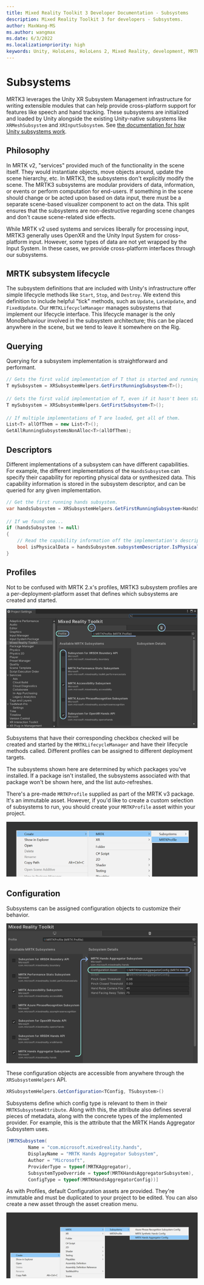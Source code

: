 ```yaml
---
title: Mixed Reality Toolkit 3 Developer Documentation - Subsystems
description: Mixed Reality Toolkit 3 for developers - Subsystems.
author: MaxWang-MS
ms.author: wangmax
ms.date: 6/3/2022
ms.localizationpriority: high
keywords: Unity, HoloLens, HoloLens 2, Mixed Reality, development, MRTK3
---
```


# Subsystems

MRTK3 leverages the Unity XR Subsystem Management infrastructure for writing extensible modules that can help provide cross-platform support for features like speech and hand tracking. These subsystems are initialized and loaded by Unity alongside the existing Unity-native subsystems like `XRMeshSubsystem` and `XRInputSubsystem`. See [the documentation for how Unity subsystems work](https://docs.unity3d.com/ScriptReference/UnityEngine.SubsystemsModule.html).

## Philosophy

In MRTK v2, "services" provided much of the functionality in the scene itself. They would instantiate objects, move objects around, update the scene hierarchy, etc. In MRTK3, the subsystems don't explicitly modify the scene. The MRTK3 subsystems are modular providers of data, information, or events or perform computation for end-users. If something in the scene should change or be acted upon based on data input, there must be a separate scene-based visualizer component to act on the data. This split ensures that the subsystems are non-destructive regarding scene changes and don't cause scene-related side effects.

While MRTK v2 used systems and services liberally for processing input, MRTK3 generally uses OpenXR and the Unity Input System for cross-platform input. However, some types of data are not yet wrapped by the Input System. In these cases, we provide cross-platform interfaces through our subsystems.

## MRTK subsystem lifecycle

The subsystem definitions that are included with Unity's infrastructure offer simple lifecycle methods like `Start`, `Stop`, and `Destroy`. We extend this definition to include helpful "tick" methods, such as  `Update`, `LateUpdate`, and `FixedUpdate`. Our `MRTKLifecycleManager` manages subsystems that implement our lifecycle interface. This lifecycle manager is the only MonoBehaviour involved in the subsystem architecture; this can be placed anywhere in the scene, but we tend to leave it somewhere on the Rig.

## Querying

Querying for a subsystem implementation is straightforward and performant.

```c#
// Gets the first valid implementation of T that is started and running.
T mySubsystem = XRSubsystemHelpers.GetFirstRunningSubsystem<T>();

// Gets the first valid implementation of T, even if it hasn't been started.
T mySubsystem = XRSubsystemHelpers.GetFirstSubsystem<T>();

// If multiple implementations of T are loaded, get all of them.
List<T> allOfThem = new List<T>();
GetAllRunningSubsystemsNonAlloc<T>(allOfThem);
```

## Descriptors

Different implementations of a subsystem can have different capabilities. For example, the different implementations of the `HandsSubsystem` can specify their capability for reporting physical data or synthesized data. This capability information is stored in the subsystem descriptor, and can be queried for any given implementation.

```c#
// Get the first running hands subsystem.
var handsSubsystem = XRSubsystemHelpers.GetFirstRunningSubsystem<HandsSubsystem>();

// If we found one...
if (handsSubsystem != null)
{
    // Read the capability information off the implementation's descriptor.
    bool isPhysicalData = handsSubsystem.subsystemDescriptor.IsPhysicalData;
}
```

## Profiles

Not to be confused with MRTK 2.x's profiles, MRTK3 subsystem profiles are a per-deployment-platform asset that defines which subsystems are created and started.

![Subsystem profiles, as shown in the MRTK project settings view.](images/profiles.png)

Subsystems that have their corresponding checkbox checked will be created and started by the `MRTKLifecycleManager` and have their lifecycle methods called. Different profiles can be assigned to different deployment targets.

The subsystems shown here are determined by which packages you've installed. If a package isn't installed, the subsystems associated with that package won't be shown here, and the list auto-refreshes.

There's a pre-made `MRTKProfile` supplied as part of the MRTK v3 package. It's an immutable asset. However, if you'd like to create a custom selection of subsystems to run, you should create your `MRTKProfile` asset within your project.

![Create your own MRTK subsystems](images/create-mrtk-asset.png)

## Configuration

Subsystems can be assigned configuration objects to customize their behavior.

![Configuring a subsystem](images/configuration.png)

These configuration objects are accessible from anywhere through the `XRSubsystemHelpers` API.

```c#
XRSubsystemHelpers.GetConfiguration<TConfig, TSubsystem>()
```

Subsystems define which config type is relevant to them in their `MRTKSubsystemAttribute`. Along with this, the attribute also defines several pieces of metadata, along with the concrete types of the implemented provider. For example, this is the attribute that the MRTK Hands Aggregator Subsystem uses.

```c#
[MRTKSubsystem(
        Name = "com.microsoft.mixedreality.hands",
        DisplayName = "MRTK Hands Aggregator Subsystem",
        Author = "Microsoft",
        ProviderType = typeof(MRTKAggregator),
        SubsystemTypeOverride = typeof(MRTKHandsAggregatorSubsystem),
        ConfigType = typeof(MRTKHandsAggregatorConfig))]
```

As with Profiles, default Configuration assets are provided. They're immutable and must be duplicated to your project to be edited. You can also create a new asset through the asset creation menu.

![New asset creation menu](images/create-new-asset.png)
